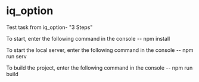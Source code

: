 # iq_option
Test task from iq_option- "3 Steps"

To start, enter the following command in the console -- npm install

To start the local server, enter the following command in the console -- npm run serv

To build the project, enter the following command in the console -- npm run build
